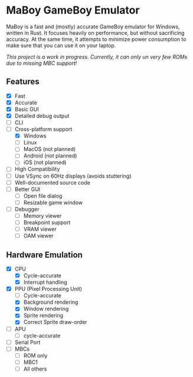# MaBoy GameBoy Emulator

MaBoy is a fast and (mostly) accurate GameBoy emulator for Windows, written in Rust. It focuses heavily on performance, but without sacrificing accuracy. At the same time, it attempts to minimize power consumption to make sure that you can use it on your laptop.

*This project is a work in progress. Currently, it can only un very few ROMs due to missing MBC support!*

## Features

- [X] Fast
- [X] Accurate
- [X] Basic GUI
- [X] Detailed debug output
- [ ] CLI
- [ ] Cross-platform support
  - [X] Windows
  - [ ] Linux
  - [ ] MacOS (not planned)
  - [ ] Android (not planned)
  - [ ] iOS (not planned)
- [ ] High Compatibility
- [ ] Use VSync on 60Hz displays (avoids stuttering)
- [ ] Well-documented source code
- [ ] Better GUI
  - [ ] Open file dialog
  - [ ] Resizable game window
- [ ] Debugger
  - [ ] Memory viewer
  - [ ] Breakpoint support
  - [ ] VRAM viewer
  - [ ] OAM viewer

## Hardware Emulation

- [X] CPU
  - [X] Cycle-accurate
  - [X] Interrupt handling
- [X] PPU (Pixel Processing Unit)
  - [ ] Cycle-accurate
  - [X] Background rendering
  - [X] Window rendering
  - [X] Sprite rendering
  - [X] Correct Sprite draw-order
- [ ] APU
  - [ ] cycle-accurate
- [ ] Serial Port
- [ ] MBCs
  - [ ] ROM only
  - [ ] MBC1
  - [ ] All others